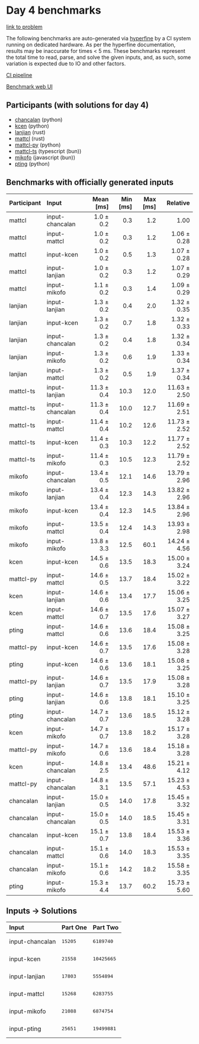 # Day 4 benchmarks

[link to problem](https://adventofcode.com/2023/day/4)

The following benchmarks are auto-generated via
[hyperfine](https://github.com/sharkdp/hyperfine) by a CI system running on
dedicated hardware. As per the hyperfine documentation, results may be
inaccurate for times < 5 ms. These benchmarks represent the total time to read,
parse, and solve the given inputs, and, as such, some variation is expected due
to IO and other factors.

[CI pipeline](http://ci.papercode.net:8080/teams/main/pipelines/aoc2023)

[Benchmark web UI](https://aoc.ancalagon.black)


## Participants (with solutions for day 4)

- [chancalan](https://github.com/chancalan/aoc2023) (python)
- [kcen](https://github.com/kcen/aoc2023) (python)
- [lanjian](https://github.com/lanjian/aoc-2023) (rust)
- [mattcl](https://github.com/mattcl/aoc2023) (rust)
- [mattcl-py](https://github.com/mattcl/aoc2023-py) (python)
- [mattcl-ts](https://github.com/mattcl/aoc2023-js) (typescript (bun))
- [mikofo](https://github.com/mikofo/advent-of-code-2023) (javascript (bun))
- [pting](https://github.com/pting/aoc2023) (python)


## Benchmarks with officially generated inputs

| Participant | Input | Mean [ms] | Min [ms] | Max [ms] | Relative |
|:---|:---|---:|---:|---:|---:|
| mattcl | input-chancalan | 1.0 ± 0.2 | 0.3 | 1.2 | 1.00 |
| mattcl | input-mattcl | 1.0 ± 0.2 | 0.3 | 1.2 | 1.06 ± 0.28 |
| mattcl | input-kcen | 1.0 ± 0.2 | 0.5 | 1.3 | 1.07 ± 0.28 |
| mattcl | input-lanjian | 1.0 ± 0.2 | 0.3 | 1.2 | 1.07 ± 0.29 |
| mattcl | input-mikofo | 1.1 ± 0.2 | 0.3 | 1.4 | 1.09 ± 0.29 |
| lanjian | input-lanjian | 1.3 ± 0.2 | 0.4 | 2.0 | 1.32 ± 0.35 |
| lanjian | input-kcen | 1.3 ± 0.2 | 0.7 | 1.8 | 1.32 ± 0.33 |
| lanjian | input-chancalan | 1.3 ± 0.2 | 0.4 | 1.8 | 1.32 ± 0.34 |
| lanjian | input-mikofo | 1.3 ± 0.2 | 0.6 | 1.9 | 1.33 ± 0.34 |
| lanjian | input-mattcl | 1.3 ± 0.2 | 0.5 | 1.9 | 1.37 ± 0.34 |
| mattcl-ts | input-lanjian | 11.3 ± 0.4 | 10.3 | 12.0 | 11.63 ± 2.50 |
| mattcl-ts | input-chancalan | 11.3 ± 0.4 | 10.0 | 12.7 | 11.69 ± 2.51 |
| mattcl-ts | input-mattcl | 11.4 ± 0.4 | 10.2 | 12.6 | 11.73 ± 2.52 |
| mattcl-ts | input-kcen | 11.4 ± 0.3 | 10.3 | 12.2 | 11.77 ± 2.52 |
| mattcl-ts | input-mikofo | 11.4 ± 0.3 | 10.5 | 12.3 | 11.79 ± 2.52 |
| mikofo | input-chancalan | 13.4 ± 0.5 | 12.1 | 14.6 | 13.79 ± 2.96 |
| mikofo | input-lanjian | 13.4 ± 0.4 | 12.3 | 14.3 | 13.82 ± 2.96 |
| mikofo | input-kcen | 13.4 ± 0.4 | 12.3 | 14.5 | 13.84 ± 2.96 |
| mikofo | input-mattcl | 13.5 ± 0.4 | 12.4 | 14.3 | 13.93 ± 2.98 |
| mikofo | input-mikofo | 13.8 ± 3.3 | 12.5 | 60.1 | 14.24 ± 4.56 |
| kcen | input-kcen | 14.5 ± 0.6 | 13.5 | 18.3 | 15.00 ± 3.24 |
| mattcl-py | input-mattcl | 14.6 ± 0.5 | 13.7 | 18.4 | 15.02 ± 3.22 |
| kcen | input-lanjian | 14.6 ± 0.6 | 13.4 | 17.7 | 15.06 ± 3.25 |
| kcen | input-mattcl | 14.6 ± 0.7 | 13.5 | 17.6 | 15.07 ± 3.27 |
| pting | input-mattcl | 14.6 ± 0.6 | 13.6 | 18.4 | 15.08 ± 3.25 |
| mattcl-py | input-kcen | 14.6 ± 0.7 | 13.5 | 17.6 | 15.08 ± 3.28 |
| pting | input-kcen | 14.6 ± 0.6 | 13.6 | 18.1 | 15.08 ± 3.25 |
| mattcl-py | input-lanjian | 14.6 ± 0.7 | 13.5 | 17.9 | 15.08 ± 3.28 |
| pting | input-lanjian | 14.6 ± 0.6 | 13.8 | 18.1 | 15.10 ± 3.25 |
| pting | input-chancalan | 14.7 ± 0.7 | 13.6 | 18.5 | 15.12 ± 3.28 |
| kcen | input-mikofo | 14.7 ± 0.7 | 13.8 | 18.2 | 15.17 ± 3.28 |
| mattcl-py | input-mikofo | 14.7 ± 0.6 | 13.6 | 18.4 | 15.18 ± 3.28 |
| kcen | input-chancalan | 14.8 ± 2.5 | 13.4 | 48.6 | 15.21 ± 4.12 |
| mattcl-py | input-chancalan | 14.8 ± 3.1 | 13.5 | 57.1 | 15.23 ± 4.53 |
| chancalan | input-lanjian | 15.0 ± 0.5 | 14.0 | 17.8 | 15.45 ± 3.32 |
| chancalan | input-chancalan | 15.0 ± 0.5 | 14.0 | 18.5 | 15.45 ± 3.31 |
| chancalan | input-kcen | 15.1 ± 0.7 | 13.8 | 18.4 | 15.53 ± 3.36 |
| chancalan | input-mattcl | 15.1 ± 0.6 | 14.0 | 18.3 | 15.53 ± 3.35 |
| chancalan | input-mikofo | 15.1 ± 0.6 | 14.2 | 18.2 | 15.58 ± 3.35 |
| pting | input-mikofo | 15.3 ± 4.4 | 13.7 | 60.2 | 15.73 ± 5.60 |


## Inputs -> Solutions

| Input | Part One | Part Two |
|:---|:---|:---|
|input-chancalan|<pre>15205</pre>|<pre>6189740</pre>|
|input-kcen|<pre>21558</pre>|<pre>10425665</pre>|
|input-lanjian|<pre>17803</pre>|<pre>5554894</pre>|
|input-mattcl|<pre>15268</pre>|<pre>6283755</pre>|
|input-mikofo|<pre>21088</pre>|<pre>6874754</pre>|
|input-pting|<pre>25651</pre>|<pre>19499881</pre>|